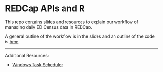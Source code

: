 
<!-- README.md is generated from README.Rmd. Please edit that file -->

# REDCap APIs and R

This repo contains
[slides](https://elizabethjump.github.io/redcap_apis_and_r/#/title-slide)
and resources to explain our workflow of managing daily ED Census data
in REDCap.

A general outline of the workflow is in the slides and an outline of the
code is
[here](https://github.com/elizabethjump/redcap_apis_and_r/blob/main/resources/workflow-outline.R).

------------------------------------------------------------------------

Additional Resources:

- [Windows Task
  Scheduler](https://github.com/elizabethjump/redcap_apis_and_r/blob/main/resources/r-scripts-on-windows-task-scheduler.md)
